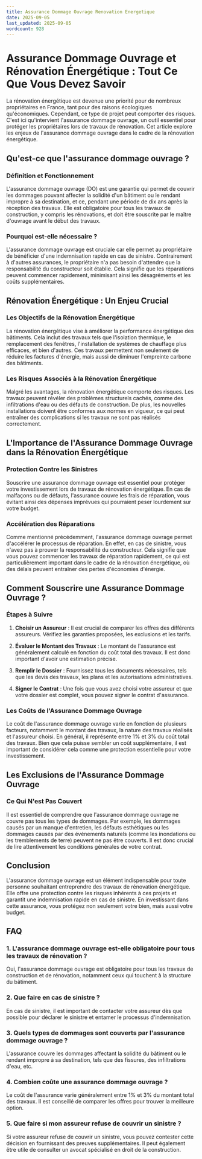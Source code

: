 ```yaml
---
title: Assurance Dommage Ouvrage Renovation Energetique
date: 2025-09-05
last_updated: 2025-09-05
wordcount: 928
---
```


# Assurance Dommage Ouvrage et Rénovation Énergétique : Tout Ce Que Vous Devez Savoir

La rénovation énergétique est devenue une priorité pour de nombreux propriétaires en France, tant pour des raisons écologiques qu'économiques. Cependant, ce type de projet peut comporter des risques. C'est ici qu'intervient l'assurance dommage ouvrage, un outil essentiel pour protéger les propriétaires lors de travaux de rénovation. Cet article explore les enjeux de l'assurance dommage ouvrage dans le cadre de la rénovation énergétique.

## Qu'est-ce que l'assurance dommage ouvrage ?

### Définition et Fonctionnement

L'assurance dommage ouvrage (DO) est une garantie qui permet de couvrir les dommages pouvant affecter la solidité d'un bâtiment ou le rendant impropre à sa destination, et ce, pendant une période de dix ans après la réception des travaux. Elle est obligatoire pour tous les travaux de construction, y compris les rénovations, et doit être souscrite par le maître d'ouvrage avant le début des travaux.

### Pourquoi est-elle nécessaire ?

L'assurance dommage ouvrage est cruciale car elle permet au propriétaire de bénéficier d'une indemnisation rapide en cas de sinistre. Contrairement à d'autres assurances, le propriétaire n'a pas besoin d'attendre que la responsabilité du constructeur soit établie. Cela signifie que les réparations peuvent commencer rapidement, minimisant ainsi les désagréments et les coûts supplémentaires.

## Rénovation Énergétique : Un Enjeu Crucial

### Les Objectifs de la Rénovation Énergétique

La rénovation énergétique vise à améliorer la performance énergétique des bâtiments. Cela inclut des travaux tels que l'isolation thermique, le remplacement des fenêtres, l'installation de systèmes de chauffage plus efficaces, et bien d'autres. Ces travaux permettent non seulement de réduire les factures d'énergie, mais aussi de diminuer l'empreinte carbone des bâtiments.

### Les Risques Associés à la Rénovation Énergétique

Malgré les avantages, la rénovation énergétique comporte des risques. Les travaux peuvent révéler des problèmes structurels cachés, comme des infiltrations d'eau ou des défauts de construction. De plus, les nouvelles installations doivent être conformes aux normes en vigueur, ce qui peut entraîner des complications si les travaux ne sont pas réalisés correctement.

## L'Importance de l'Assurance Dommage Ouvrage dans la Rénovation Énergétique

### Protection Contre les Sinistres

Souscrire une assurance dommage ouvrage est essentiel pour protéger votre investissement lors de travaux de rénovation énergétique. En cas de malfaçons ou de défauts, l'assurance couvre les frais de réparation, vous évitant ainsi des dépenses imprévues qui pourraient peser lourdement sur votre budget.

### Accélération des Réparations

Comme mentionné précédemment, l'assurance dommage ouvrage permet d'accélérer le processus de réparation. En effet, en cas de sinistre, vous n'avez pas à prouver la responsabilité du constructeur. Cela signifie que vous pouvez commencer les travaux de réparation rapidement, ce qui est particulièrement important dans le cadre de la rénovation énergétique, où des délais peuvent entraîner des pertes d'économies d'énergie.

## Comment Souscrire une Assurance Dommage Ouvrage ?

### Étapes à Suivre

1. **Choisir un Assureur** : Il est crucial de comparer les offres des différents assureurs. Vérifiez les garanties proposées, les exclusions et les tarifs.
   
2. **Évaluer le Montant des Travaux** : Le montant de l'assurance est généralement calculé en fonction du coût total des travaux. Il est donc important d'avoir une estimation précise.

3. **Remplir le Dossier** : Fournissez tous les documents nécessaires, tels que les devis des travaux, les plans et les autorisations administratives.

4. **Signer le Contrat** : Une fois que vous avez choisi votre assureur et que votre dossier est complet, vous pouvez signer le contrat d'assurance.

### Les Coûts de l'Assurance Dommage Ouvrage

Le coût de l'assurance dommage ouvrage varie en fonction de plusieurs facteurs, notamment le montant des travaux, la nature des travaux réalisés et l'assureur choisi. En général, il représente entre 1% et 3% du coût total des travaux. Bien que cela puisse sembler un coût supplémentaire, il est important de considérer cela comme une protection essentielle pour votre investissement.

## Les Exclusions de l'Assurance Dommage Ouvrage

### Ce Qui N'est Pas Couvert

Il est essentiel de comprendre que l'assurance dommage ouvrage ne couvre pas tous les types de dommages. Par exemple, les dommages causés par un manque d'entretien, les défauts esthétiques ou les dommages causés par des événements naturels (comme les inondations ou les tremblements de terre) peuvent ne pas être couverts. Il est donc crucial de lire attentivement les conditions générales de votre contrat.

## Conclusion

L'assurance dommage ouvrage est un élément indispensable pour toute personne souhaitant entreprendre des travaux de rénovation énergétique. Elle offre une protection contre les risques inhérents à ces projets et garantit une indemnisation rapide en cas de sinistre. En investissant dans cette assurance, vous protégez non seulement votre bien, mais aussi votre budget.

## FAQ

### 1. L'assurance dommage ouvrage est-elle obligatoire pour tous les travaux de rénovation ?

Oui, l'assurance dommage ouvrage est obligatoire pour tous les travaux de construction et de rénovation, notamment ceux qui touchent à la structure du bâtiment.

### 2. Que faire en cas de sinistre ?

En cas de sinistre, il est important de contacter votre assureur dès que possible pour déclarer le sinistre et entamer le processus d'indemnisation.

### 3. Quels types de dommages sont couverts par l'assurance dommage ouvrage ?

L'assurance couvre les dommages affectant la solidité du bâtiment ou le rendant impropre à sa destination, tels que des fissures, des infiltrations d'eau, etc.

### 4. Combien coûte une assurance dommage ouvrage ?

Le coût de l'assurance varie généralement entre 1% et 3% du montant total des travaux. Il est conseillé de comparer les offres pour trouver la meilleure option.

### 5. Que faire si mon assureur refuse de couvrir un sinistre ?

Si votre assureur refuse de couvrir un sinistre, vous pouvez contester cette décision en fournissant des preuves supplémentaires. Il peut également être utile de consulter un avocat spécialisé en droit de la construction.